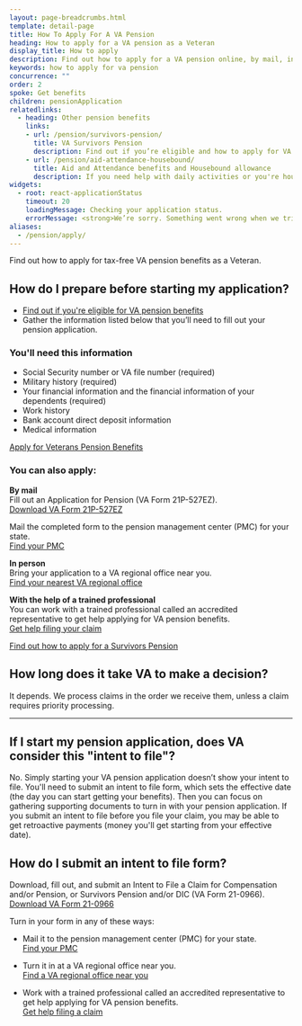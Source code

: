 ```yaml
---
layout: page-breadcrumbs.html
template: detail-page
title: How To Apply For A VA Pension
heading: How to apply for a VA pension as a Veteran
display_title: How to apply
description: Find out how to apply for a VA pension online, by mail, in person, or with the help of a trained professional. If you're not ready to apply now, learn how to submit an intent to file form (VA Form 21-0966) to set the effective date of your claim (the day you can start getting benefits).
keywords: how to apply for va pension
concurrence: ""
order: 2
spoke: Get benefits
children: pensionApplication
relatedlinks:
  - heading: Other pension benefits
    links:
    - url: /pension/survivors-pension/
      title: VA Survivors Pension
      description: Find out if you’re eligible and how to apply for VA pension benefits as a surviving spouse or child of a deceased Veteran with wartime service.
    - url: /pension/aid-attendance-housebound/
      title: Aid and Attendance benefits and Housebound allowance
      description: If you need help with daily activities or you're housebound, find out how to apply for extra VA pension benefits.
widgets:
  - root: react-applicationStatus
    timeout: 20
    loadingMessage: Checking your application status.
    errorMessage: <strong>We’re sorry. Something went wrong when we tried to load your saved application.</strong><br/>Please try refreshing your browser in a few minutes.
aliases:
  - /pension/apply/
---
```


<div class="va-introtext">

Find out how to apply for tax-free VA pension benefits as a Veteran.

</div>

<div class="feature">
  
## How do I prepare before starting my application?

- [Find out if you're eligible for VA pension benefits](/pension/eligibility/)
- Gather the information listed below that you’ll need to fill out your pension application.


### You'll need this information

- Social Security number or VA file number (required)
- Military history (required)
- Your financial information and the financial information of your dependents (required)
- Work history
- Bank account direct deposit information
- Medical information
</div>

<div id="react-applicationStatus" data-widget-type="pension-app-status" class="static-page-widget">
  <a class="usa-button-primary va-button-primary" href="/pension/application/527EZ">Apply for Veterans Pension Benefits</a>
</div>


<div itemprop="steps" itemscope itemtype ="http://schema.org/HowToSection">
<h3 itemprop="name">You can also apply:</h3>
<div itemprop="itemListElement">


  **By mail** <br>
Fill out an Application for Pension (VA Form 21P-527EZ). <br>
[Download VA Form 21P-527EZ](https://www.vba.va.gov/pubs/forms/VBA-21P-527EZ-ARE.pdf)

Mail the completed form to the pension management center (PMC) for your state.<br>
[Find your PMC](/pension/pension-management-centers/)

**In person** <br>
Bring your application to a VA regional office near you. <br>
[Find your nearest VA regional office](/find-locations/?facilityType=benefits)


**With the help of a trained professional** <br>
You can work with a trained professional called an accredited representative to get help applying for VA pension benefits. <br>
[Get help filing your claim](/disability/get-help-filing-claim/)



[Find out how to apply for a Survivors Pension](/pension/survivors-pension/)

## How long does it take VA to make a decision?

It depends. We process claims in the order we receive them, unless a claim requires priority processing.


-------------

## If I start my pension application, does VA consider this "intent to file"?

No. Simply starting your VA pension application doesn’t show your intent to file. You'll need to submit an intent to file form, which sets the effective date (the day you can start getting your benefits). Then you can focus on gathering supporting documents to turn in with your pension application. If you submit an intent to file before you file your claim, you may be able to get retroactive payments (money you'll get starting from your effective date).

## How do I submit an intent to file form?

Download, fill out, and submit an Intent to File a Claim for Compensation and/or Pension, or Survivors Pension and/or DIC (VA Form 21-0966). <br>
[Download VA Form 21-0966](https://www.vba.va.gov/pubs/forms/VBA-21-0966-ARE.pdf)

Turn in your form in any of these ways:

- Mail it to the pension management center (PMC) for your state. <br>
[Find your PMC](/pension/pension-management-centers/)

- Turn it in at a VA regional office near you. <br>
[Find a VA regional office near you](/find-locations/?facilityType=benefits)

- Work with a trained professional called an accredited representative to get help applying for VA pension benefits. <br>
[Get help filing a claim](/disability/get-help-filing-claim/)

</br>
